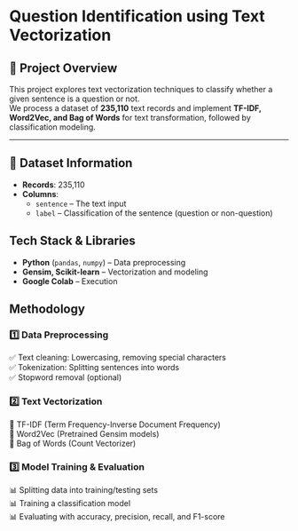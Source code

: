 # Question Identification using Text Vectorization  

## 📌 Project Overview  
This project explores text vectorization techniques to classify whether a given sentence is a question or not.  
We process a dataset of **235,110** text records and implement **TF-IDF, Word2Vec, and Bag of Words** for text transformation, followed by classification modeling.  

---

## 📂 Dataset Information  
- **Records**: 235,110  
- **Columns**:  
  - `sentence` – The text input  
  - `label` – Classification of the sentence (question or non-question)  

## Tech Stack & Libraries  
- **Python** (`pandas`, `numpy`) – Data preprocessing  
- **Gensim, Scikit-learn** – Vectorization and modeling  
- **Google Colab** – Execution

## Methodology  
### 1️⃣ Data Preprocessing  
✅ Text cleaning: Lowercasing, removing special characters  
✅ Tokenization: Splitting sentences into words  
✅ Stopword removal (optional)  

### 2️⃣ Text Vectorization  
🔹 TF-IDF (Term Frequency-Inverse Document Frequency)  
🔹 Word2Vec (Pretrained Gensim models)  
🔹 Bag of Words (Count Vectorizer)  

### 3️⃣ Model Training & Evaluation  
📊 Splitting data into training/testing sets  
📊 Training a classification model  
📊 Evaluating with accuracy, precision, recall, and F1-score
